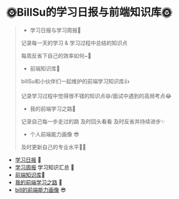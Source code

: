 # 🌞BillSu的学习日报与前端知识库🌞

> - 学习日报与学习周报🧐
>
> 记录每一天的学习 & 学习过程中总结的知识点
>
> 每周反省下自己的效率如何~🤔
>
> - 前端知识库🎨
>
> billSu和小伙伴们一起维护的前端学习知识库👍
>
> 记录学习过程中觉得很不错的知识点😄/面试中遇到的高频考点😂
>
> - 我的前端学习之路🎉
>
> 记录自己每一步走过的路 及时回头看看 及时反省并持续进步✨
>
> - 个人前端能力画像 😎
>
> 及时更新自己的专业水平🧑‍🎓

- [学习日报](https://github.com/FangzhouSu/Constant-Front-End-Study/tree/main/Diary/2021%E5%B9%B4%E5%AD%A6%E4%B9%A0%E6%97%A5%E6%8A%A5) 🧐
- [学习周报](https://github.com/FangzhouSu/Constant-Front-End-Study/tree/main/Diary/2021%E5%B9%B4%E5%AD%A6%E4%B9%A0%E5%91%A8%E6%8A%A5#moon%E5%AD%A6%E4%B9%A0%E5%91%A8%E6%8A%A5%E7%9F%A5%E8%AF%86%E6%B1%87%E6%80%BBmoon) 学习知识汇总 🤔
- [前端知识库](前端知识库)🎨
- [我的前端学习之路](我的前端学习之路) 🎉
- [bill的前端能力画像](个人前端能力画像) 😎

